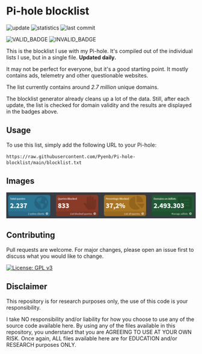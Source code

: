 # Pi-hole blocklist

![update](https://github.com/Pyenb/Pi-hole-blocklist/actions/workflows/generate.yml/badge.svg)
![statistics](https://github.com/Pyenb/Pi-hole-blocklist/actions/workflows/statistics.yml/badge.svg)
![last commit](https://img.shields.io/github/last-commit/Pyenb/Pi-hole-blocklist)

![VALID_BADGE](https://img.shields.io/badge/Valid-99.983%25-green)
![INVALID_BADGE](https://img.shields.io/badge/Invalid-0.017%25-red)

This is the blocklist I use with my Pi-hole. It's compiled out of the individual lists I use, but in a single file. **Updated daily.**

It may not be perfect for everyone, but it's a good starting point. It mostly contains ads, telemetry and other questionable websites.

The list currently contains around *2.7 million* unique domains.

The blocklist generator already cleans up a lot of the data. Still, after each update, the list is checked for domain validity and the results are displayed in the badges above.

## Usage

To use this list, simply add the following URL to your Pi-hole:

```text
https://raw.githubusercontent.com/Pyenb/Pi-hole-blocklist/main/blocklist.txt
```

## Images

![Pi-hole dashboard](images/pic.png)

## Contributing

Pull requests are welcome. For major changes, please open an issue first to discuss what you would like to change.

[![License: GPL v3](https://img.shields.io/badge/License-GPLv3-blue.svg)](https://www.gnu.org/licenses/gpl-3.0)

## Disclaimer

This repository is for research purposes only, the use of this code is your responsibility.

I take NO responsibility and/or liability for how you choose to use any of the source code available here. By using any of the files available in this repository, you understand that you are AGREEING TO USE AT YOUR OWN RISK. Once again, ALL files available here are for EDUCATION and/or RESEARCH purposes ONLY.

